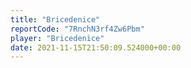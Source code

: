 ```yaml
---
title: "Bricedenice"
reportCode: "7RnchN3rf4Zw6Pbm"
player: "Bricedenice"
date: 2021-11-15T21:50:09.524000+00:00
---
```


